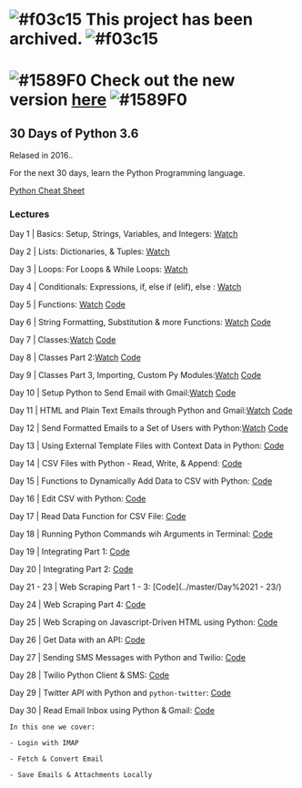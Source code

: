 # ![#f03c15](https://placehold.it/15/f03c15/000000?text=+) This project has been archived. ![#f03c15](https://placehold.it/15/f03c15/000000?text=+)
# ![#1589F0](https://placehold.it/15/1589F0/000000?text=+) Check out the new version [here](https://github.com/codingforentrepreneurs/30-Days-of-Python) ![#1589F0](https://placehold.it/15/1589F0/000000?text=+)

##  30 Days of Python 3.6

Relased in 2016..

For the next 30 days, learn the Python Programming language.

[Python Cheat Sheet](./PythonCheatSheet.md)


### Lectures 
Day 1 | Basics: Setup, Strings, Variables, and Integers: [Watch](https://www.codingforentrepreneurs.com/projects/30-days-python/day-1-basics-setup-strings-variables-and-integers/)

Day 2 | Lists: Dictionaries, & Tuples: [Watch](https://www.codingforentrepreneurs.com/projects/30-days-python/day-2-lists-dictionaries-tuples/)

Day 3 | Loops: For Loops & While Loops: [Watch](https://www.codingforentrepreneurs.com/projects/30-days-python/day-3-loops-loops-while-loops/)

Day 4 | Conditionals: Expressions, if, else if (elif), else : [Watch](https://www.codingforentrepreneurs.com/projects/30-days-python/day-4-conditionals-expressions-if-else-if-elif-els/)

Day 5 | Functions: [Watch](https://www.codingforentrepreneurs.com/projects/30-days-python/day-5-functions/) [Code](../master/Day%205/)

Day 6 | String Formatting, Substitution & more Functions: [Watch](https://www.codingforentrepreneurs.com/projects/30-days-python/day-6-string-formatting-substitution-and-more-func/)  [Code](../master/Day%206/)

Day 7 | Classes:[Watch](https://www.codingforentrepreneurs.com/projects/30-days-python/day-7-classes/?play=true) [Code](../master/Day%207/)

Day 8 | Classes Part 2:[Watch](https://www.codingforentrepreneurs.com/projects/30-days-python/day-8-classes-part-2/?play=true) [Code](../master/Day%208/)

Day 9 | Classes Part 3, Importing, Custom Py Modules:[Watch](https://www.codingforentrepreneurs.com/projects/30-days-python/day-9-classes-part-3-importing-custom-py-modules/?play=true) [Code](../master/Day%209/)

Day 10 | Setup Python to Send Email with Gmail:[Watch](https://www.codingforentrepreneurs.com/projects/30-days-python/day-10-setup-python-send-email-gmail/?play=true) [Code](../master/Day%2010/)

Day 11 | HTML and Plain Text Emails through Python and Gmail:[Watch](https://www.codingforentrepreneurs.com/projects/30-days-python/day-11-html-plain-text-emails-through-python-and-g/?play=true) [Code](../master/Day%2011/)

Day 12 | Send Formatted Emails to a Set of Users with Python:[Watch](https://www.codingforentrepreneurs.com/projects/30-days-python/day-12-send-formatted-emails-set-users/?play=true) [Code](../master/Day%2012/)

Day 13 | Using External Template Files with Context Data in Python: [Code](../master/Day%2013/)

Day 14 | CSV Files with Python - Read, Write, & Append: [Code](../master/Day%2014/)

Day 15 | Functions to Dynamically Add Data to CSV with Python: [Code](../master/Day%2015/)

Day 16 | Edit CSV with Python: [Code](../master/Day%2016/)

Day 17 | Read Data Function for CSV File: 
    [Code](../master/Day%2017/)

Day 18 | Running Python Commands wih Arguments in Terminal: [Code](../master/Day%2018/)

Day 19 | Integrating Part 1: [Code](../master/Day%2019/)

Day 20 | Integrating Part 2: [Code](../master/Day%2020/)

Day 21 - 23 | Web Scraping Part 1 - 3: [Code](../master/Day%2021 - 23/)

Day 24 | Web Scraping Part 4: [Code](../master/Day%2024/)

Day 25 | Web Scraping on Javascript-Driven HTML using Python: [Code](../master/Day%2025/)

Day 26 | Get Data with an API: [Code](../master/Day%2026/)

Day 27 | Sending SMS Messages with Python and Twilio: [Code](../master/Day%2027/)

Day 28 | Twilio Python Client & SMS: [Code](../master/Day%2028/)

Day 29 | Twitter API with Python and `python-twitter`: [Code](../master/Day%2029/)

Day 30 | Read Email Inbox using Python & Gmail: [Code](../master/Day%2030/)

    In this one we cover: 

    - Login with IMAP

    - Fetch & Convert Email
    
    - Save Emails & Attachments Locally
   

